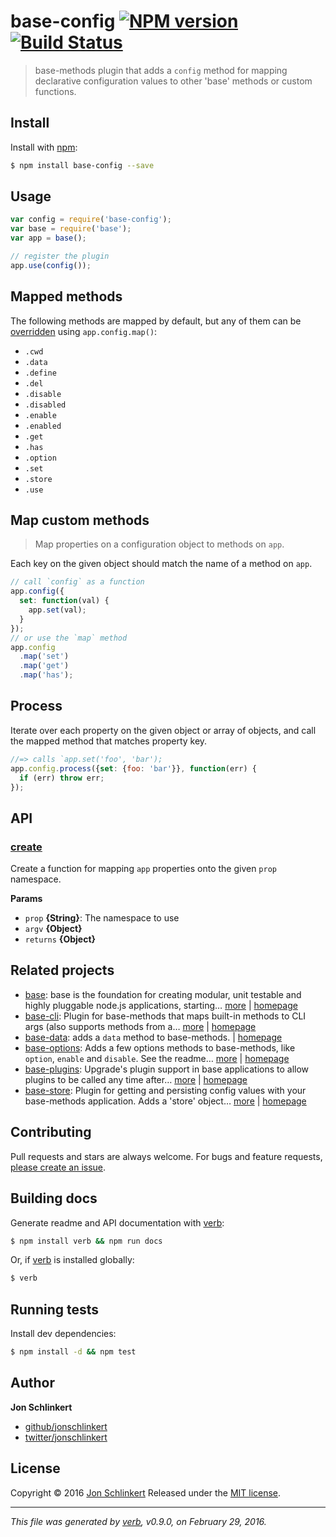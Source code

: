# base-config [![NPM version](https://img.shields.io/npm/v/base-config.svg)](https://www.npmjs.com/package/base-config) [![Build Status](https://img.shields.io/travis/jonschlinkert/base-config.svg)](https://travis-ci.org/jonschlinkert/base-config)

> base-methods plugin that adds a `config` method for mapping declarative configuration values to other 'base' methods or custom functions.

## Install

Install with [npm](https://www.npmjs.com/):

```sh
$ npm install base-config --save
```

## Usage

```js
var config = require('base-config');
var base = require('base');
var app = base();

// register the plugin
app.use(config());
```

## Mapped methods

The following methods are mapped by default, but any of them can be [overridden](#map-custom-methods) using `app.config.map()`:

* `.cwd`
* `.data`
* `.define`
* `.del`
* `.disable`
* `.disabled`
* `.enable`
* `.enabled`
* `.get`
* `.has`
* `.option`
* `.set`
* `.store`
* `.use`

## Map custom methods

> Map properties on a configuration object to methods on `app`.

Each key on the given object should match the name of a method on `app`.

```js
// call `config` as a function
app.config({
  set: function(val) {
    app.set(val);
  }
});
// or use the `map` method
app.config
  .map('set')
  .map('get')
  .map('has');
```

## Process

Iterate over each property on the given object or array of objects, and call the mapped method that matches property key.

```js
//=> calls `app.set('foo', 'bar');
app.config.process({set: {foo: 'bar'}}, function(err) {
  if (err) throw err;
});
```

## API

### [create](index.js#L30)

Create a function for mapping `app` properties onto the
given `prop` namespace.

**Params**

* `prop` **{String}**: The namespace to use
* `argv` **{Object}**
* `returns` **{Object}**

## Related projects

* [base](https://www.npmjs.com/package/base): base is the foundation for creating modular, unit testable and highly pluggable node.js applications, starting… [more](https://www.npmjs.com/package/base) | [homepage](https://github.com/node-base/base)
* [base-cli](https://www.npmjs.com/package/base-cli): Plugin for base-methods that maps built-in methods to CLI args (also supports methods from a… [more](https://www.npmjs.com/package/base-cli) | [homepage](https://github.com/jonschlinkert/base-cli)
* [base-data](https://www.npmjs.com/package/base-data): adds a `data` method to base-methods. | [homepage](https://github.com/jonschlinkert/base-data)
* [base-options](https://www.npmjs.com/package/base-options): Adds a few options methods to base-methods, like `option`, `enable` and `disable`. See the readme… [more](https://www.npmjs.com/package/base-options) | [homepage](https://github.com/jonschlinkert/base-options)
* [base-plugins](https://www.npmjs.com/package/base-plugins): Upgrade's plugin support in base applications to allow plugins to be called any time after… [more](https://www.npmjs.com/package/base-plugins) | [homepage](https://github.com/jonschlinkert/base-plugins)
* [base-store](https://www.npmjs.com/package/base-store): Plugin for getting and persisting config values with your base-methods application. Adds a 'store' object… [more](https://www.npmjs.com/package/base-store) | [homepage](https://github.com/jonschlinkert/base-store)

## Contributing

Pull requests and stars are always welcome. For bugs and feature requests, [please create an issue](https://github.com/jonschlinkert/base-config/issues/new).

## Building docs

Generate readme and API documentation with [verb](https://github.com/verbose/verb):

```sh
$ npm install verb && npm run docs
```

Or, if [verb](https://github.com/verbose/verb) is installed globally:

```sh
$ verb
```

## Running tests

Install dev dependencies:

```sh
$ npm install -d && npm test
```

## Author

**Jon Schlinkert**

* [github/jonschlinkert](https://github.com/jonschlinkert)
* [twitter/jonschlinkert](http://twitter.com/jonschlinkert)

## License

Copyright © 2016 [Jon Schlinkert](https://github.com/jonschlinkert)
Released under the [MIT license](https://github.com/jonschlinkert/base-config/blob/master/LICENSE).

***

_This file was generated by [verb](https://github.com/verbose/verb), v0.9.0, on February 29, 2016._